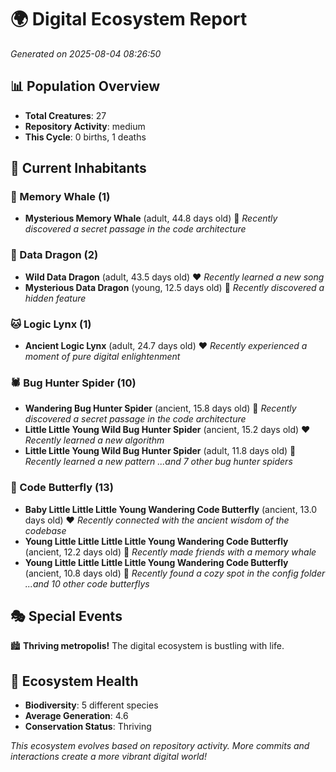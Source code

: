 # 🌍 Digital Ecosystem Report
*Generated on 2025-08-04 08:26:50*

## 📊 Population Overview
- **Total Creatures**: 27
- **Repository Activity**: medium
- **This Cycle**: 0 births, 1 deaths

## 👥 Current Inhabitants

### 🐋 Memory Whale (1)
- **Mysterious Memory Whale** (adult, 44.8 days old) 💛
  *Recently discovered a secret passage in the code architecture*

### 🐉 Data Dragon (2)
- **Wild Data Dragon** (adult, 43.5 days old) ❤️
  *Recently learned a new song*
- **Mysterious Data Dragon** (young, 12.5 days old) 💚
  *Recently discovered a hidden feature*

### 🐱 Logic Lynx (1)
- **Ancient Logic Lynx** (adult, 24.7 days old) ❤️
  *Recently experienced a moment of pure digital enlightenment*

### 🕷️ Bug Hunter Spider (10)
- **Wandering Bug Hunter Spider** (ancient, 15.8 days old) 💛
  *Recently discovered a secret passage in the code architecture*
- **Little Little Young Wild Bug Hunter Spider** (ancient, 15.2 days old) ❤️
  *Recently learned a new algorithm*
- **Little Little Young Wild Bug Hunter Spider** (adult, 11.8 days old) 💚
  *Recently learned a new pattern*
  *...and 7 other bug hunter spiders*

### 🦋 Code Butterfly (13)
- **Baby Little Little Little Young Wandering Code Butterfly** (ancient, 13.0 days old) ❤️
  *Recently connected with the ancient wisdom of the codebase*
- **Young Little Little Little Little Young Wandering Code Butterfly** (ancient, 12.2 days old) 💛
  *Recently made friends with a memory whale*
- **Young Little Little Little Little Young Wandering Code Butterfly** (ancient, 10.8 days old) 💚
  *Recently found a cozy spot in the config folder*
  *...and 10 other code butterflys*

## 🎭 Special Events

🏙️ **Thriving metropolis!** The digital ecosystem is bustling with life.

## 🔬 Ecosystem Health
- **Biodiversity**: 5 different species
- **Average Generation**: 4.6
- **Conservation Status**: Thriving

*This ecosystem evolves based on repository activity. More commits and interactions create a more vibrant digital world!*